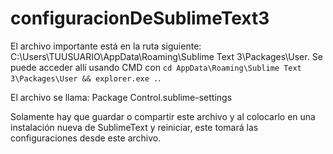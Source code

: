 # configuracionDeSublimeText3

El archivo importante está en la ruta siguiente: C:\Users\TUUSUARIO\AppData\Roaming\Sublime Text 3\Packages\User.
Se puede acceder allí usando CMD con `cd AppData\Roaming\Sublime Text 3\Packages\User && explorer.exe .`.

El archivo se llama: Package Control.sublime-settings

Solamente hay que guardar o compartir este archivo y al colocarlo en una instalación nueva de SublimeText y reiniciar, este tomará las configuraciones desde este archivo.

